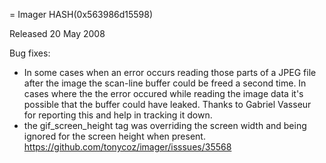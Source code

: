 = Imager HASH(0x563986d15598)

Released 20 May 2008

Bug fixes:
- In some cases when an error occurs reading those parts of a JPEG file after the image the scan-line buffer could be freed a second time. In cases where the the error occured while reading the image data it's possible that the buffer could have leaked. Thanks to Gabriel Vasseur for reporting this and help in tracking it down. 
- the gif_screen_height tag was overriding the screen width and being ignored for the screen height when present. https://github.com/tonycoz/imager/isssues/35568